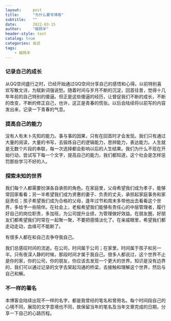 ```yaml
---
layout:     post
title:      "为什么要写博客"
subtitle:   ""
date:       2022-03-15
author:     "楊杨羊"
header-style: text
catalog: true
categories: 自述
tags:
    - 楊杨羊
---
```


### 记录自己的成长

从QQ空间盛行之时，已经开始通过QQ空间分享自己的感悟和心得。以前特别喜欢写散文诗，为赋新词强说愁。随着时间与岁月不断的沉淀，回首往昔，觉得十几年年前的自己特别的傻逼。但正是这些傻逼的经历，让督促我们不断的成长，不断的改变，不断的修正自己，也许，这正是青春的慌张。以后会陆续将以前写的内容发出来，记录一下青春的气息。

### 提高自己的能力

没有人有未卜先知的能力。事与事的因果，只有在回首时才会发现。我们只有通过大量的阅读，大量的书写，去锻炼自己的逻辑能力，思辨能力，表达能力。人生就是无数个片段的串联，每一次选择都会影响以后的人生结果。我们为什么不现在开始行动，尝试写下每一个文字，提高自己的能力，我们都知道，这个社会是怎样惩罚那些学习不好的人。

### 探索未知的世界

我们每个人都需要扮演各自承担的角色。在家庭里，父母希望我们成为孝子，能够常回家看看；另一半希望我们成为贤惠的妻子、负责的丈夫，承担起家庭事务和家庭责任；孩子希望我们成为合格的父母，逢年过节和周末多带他出去看看这个世界，多给予一些陪伴。在社会上，老板希望我们能够有责任心的中层管理者，履行好自己的岗位职责，多加班，为公司提升业绩，为管理做好效益。在朋友圈，好朋友们都希望我们时常在一起聚一聚，不要把感情淡化了。在亲戚眼里，希望我们都走动走动，血缘可不能断了。

有很多人都在和自己去争夺我自己。

我们总感叹时间的流逝。在公司，时间属于公司；在家里，时间属于孩子和另一半。只有夜深人静的时候，那段时间才属于我自己。很多人都说过，这个世界不止是你的家，你的公司，你的朋友，你应该去发现一个更大的世界。知识是没有边界的，我们可以通过记录的文字去架起沟通的桥梁，去接触和理解这个世界，然后与自己和解。

### 不一样的署名

本博客会陆续出现不一样的名字，都是我曾经的笔名和曾用名。每个时间段自己的心境不同，展现的文字意境也不同，故保留当年的笔名及当年文章完成的日期，分享一下自己的心路历程。
